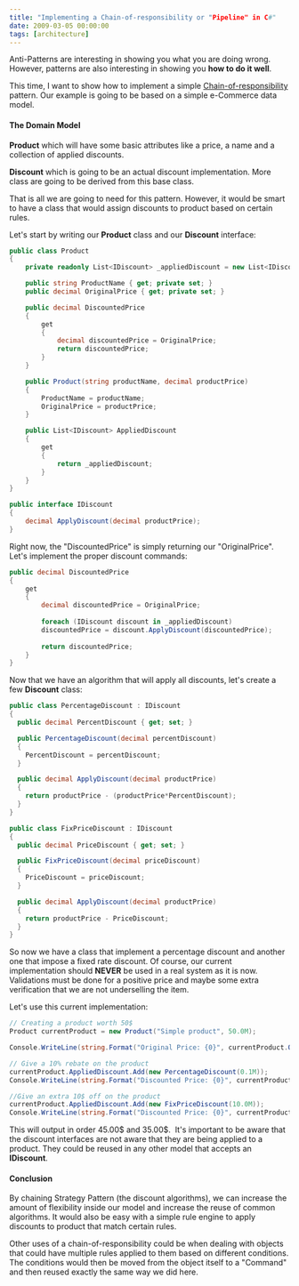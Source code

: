 ```yaml
---
title: "Implementing a Chain-of-responsibility or "Pipeline" in C#"
date: 2009-03-05 00:00:00
tags: [architecture]
---
```


Anti-Patterns are interesting in showing you what you are doing wrong. However, patterns are also interesting in showing you **how to do it well**.

This time, I want to show how to implement a simple [Chain-of-responsibility](http://en.wikipedia.org/wiki/Chain_of_responsibility_pattern) pattern. Our example is going to be based on a simple e-Commerce data model.

#### The Domain Model

**Product** which will have some basic attributes like a price, a name and a collection of applied discounts.

**Discount** which is going to be an actual discount implementation. More class are going to be derived from this base class.

That is all we are going to need for this pattern. However, it would be smart to have a class that would assign discounts to product based on certain rules.

Let's start by writing our **Product** class and our **Discount** interface:

```csharp
public class Product
{
    private readonly List<IDiscount> _appliedDiscount = new List<IDiscount>();

    public string ProductName { get; private set; }
    public decimal OriginalPrice { get; private set; }

    public decimal DiscountedPrice
    {
        get
        {
            decimal discountedPrice = OriginalPrice;
            return discountedPrice;
        }
    }

    public Product(string productName, decimal productPrice)
    {
        ProductName = productName;
        OriginalPrice = productPrice;
    }

    public List<IDiscount> AppliedDiscount
    {
        get
        {
            return _appliedDiscount;
        }
    }
}

public interface IDiscount
{
    decimal ApplyDiscount(decimal productPrice);
}
```

Right now, the "DiscountedPrice" is simply returning our "OriginalPrice". Let's implement the proper discount commands:

```csharp
public decimal DiscountedPrice
{
    get
    {
        decimal discountedPrice = OriginalPrice;
        
        foreach (IDiscount discount in _appliedDiscount)
        discountedPrice = discount.ApplyDiscount(discountedPrice);
        
        return discountedPrice;
    }
}
```

Now that we have an algorithm that will apply all discounts, let's create a few **Discount** class:

```csharp
public class PercentageDiscount : IDiscount
{
  public decimal PercentDiscount { get; set; }

  public PercentageDiscount(decimal percentDiscount)
  {
    PercentDiscount = percentDiscount;
  }

  public decimal ApplyDiscount(decimal productPrice)
  {
    return productPrice - (productPrice*PercentDiscount);
  }
}

public class FixPriceDiscount : IDiscount
{
  public decimal PriceDiscount { get; set; }

  public FixPriceDiscount(decimal priceDiscount)
  {
    PriceDiscount = priceDiscount;
  }

  public decimal ApplyDiscount(decimal productPrice)
  {
    return productPrice - PriceDiscount;
  }
}
```

So now we have a class that implement a percentage discount and another one that impose a fixed rate discount. Of course, our current implementation should **NEVER** be used in a real system as it is now. Validations must be done for a positive price and maybe some extra verification that we are not underselling the item.

Let's use this current implementation:

```csharp
// Creating a product worth 50$
Product currentProduct = new Product("Simple product", 50.0M);

Console.WriteLine(string.Format("Original Price: {0}", currentProduct.OriginalPrice));

// Give a 10% rebate on the product
currentProduct.AppliedDiscount.Add(new PercentageDiscount(0.1M));
Console.WriteLine(string.Format("Discounted Price: {0}", currentProduct.DiscountedPrice));

//Give an extra 10$ off on the product
currentProduct.AppliedDiscount.Add(new FixPriceDiscount(10.0M));
Console.WriteLine(string.Format("Discounted Price: {0}", currentProduct.DiscountedPrice));
```

This will output in order 45.00$ and 35.00$.  It's important to be aware that the discount interfaces are not aware that they are being applied to a product. They could be reused in any other model that accepts an **IDiscount**.

#### Conclusion

By chaining Strategy Pattern (the discount algorithms), we can increase the amount of flexibility inside our model and increase the reuse of common algorithms. It would also be easy with a simple rule engine to apply discounts to product that match certain rules.

Other uses of a chain-of-responsibility could be when dealing with objects that could have multiple rules applied to them based on different conditions. The conditions would then be moved from the object itself to a "Command" and then reused exactly the same way we did here.
